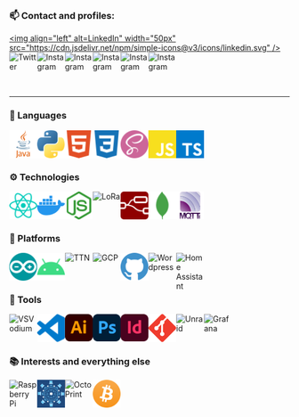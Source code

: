 <!--
Source:
https://raw.githubusercontent.com/codeSTACKr/codeSTACKr/master/README.md
https://www.youtube.com/watch?v=ECuqb5Tv9qI
https://www.youtube.com/watch?v=n6d4KHSKqGk
-->

<!--
Icons:
https://simpleicons.org/
-->

### 📫 Contact and profiles:

<!-- [<img align="left" alt="codeSTACKr.com" width="50px" src="https://raw.githubusercontent.com/iconic/open-iconic/master/svg/globe.svg" />][website] -->

[<img align="left" alt=LinkedIn" width="50px" src="https://cdn.jsdelivr.net/npm/simple-icons@v3/icons/linkedin.svg" />][linkedin]
[<img align="left" alt="Twitter" width="50px" src="https://cdn.jsdelivr.net/npm/simple-icons@v3/icons/twitter.svg" />][twitter]
[<img align="left" alt="Instagram" width="50px" src="https://cdn.jsdelivr.net/npm/simple-icons@v3/icons/instagram.svg" />][instagram]
[<img align="left" alt="Instagram" width="50px" src="https://cdn.jsdelivr.net/npm/simple-icons@v3/icons/messenger.svg" />][messenger]
[<img align="left" alt="Instagram" width="50px" src="https://cdn.jsdelivr.net/npm/simple-icons@v3/icons/googlescholar.svg" />][scholar]
[<img align="left" alt="Instagram" width="50px" src="https://cdn.jsdelivr.net/npm/simple-icons@v3/icons/academia.svg" />][academia]
[<img align="left" alt="Instagram" width="50px" src="https://cdn.jsdelivr.net/npm/simple-icons@v3/icons/researchgate.svg" />][researchgate]

<br/><br/><br/>

---

### 💬 Languages

<img align="left" alt="Java" width="50px" src="https://raw.githubusercontent.com/Mearman/Mearman/master/icons/java.svg" />
<img align="left" alt="Python" width="50px" src="https://raw.githubusercontent.com/Mearman/Mearman/master/icons/python.svg" />
<img align="left" alt="HTML5" width="50px" src="https://raw.githubusercontent.com/Mearman/Mearman/master/icons/html5.svg" />
<img align="left" alt="CSS3" width="50px" src="https://raw.githubusercontent.com/Mearman/Mearman/master/icons/css3.svg" />
<img align="left" alt="Sass" width="50px" src="https://raw.githubusercontent.com/Mearman/Mearman/master/icons/sass.svg" />
<img align="left" alt="JavaScript" width="50px" src="https://raw.githubusercontent.com/Mearman/Mearman/master/icons/javascript.svg" />
<img align="left" alt="TypeScript" width="50px" src="https://raw.githubusercontent.com/Mearman/Mearman/master/icons/typescript.svg" />

<br/><br/><br/>

### ⚙ Technologies

<img align="left" alt="React" width="50px" src="https://raw.githubusercontent.com/Mearman/Mearman/master/icons/react.svg" />
<img align="left" alt="Docker" width="50px" src="https://raw.githubusercontent.com/Mearman/Mearman/master/icons/docker.svg" />
<img align="left" alt="Node.js" width="50px" src="https://raw.githubusercontent.com/Mearman/Mearman/master/icons/node-dot-js.svg" />
<img align="left" alt="LoRa" width="50px" src="https://avatars0.githubusercontent.com/u/5756403?s=200&v=4" />
<img align="left" alt="Node-RED" width="50px" src="https://raw.githubusercontent.com/Mearman/Mearman/master/icons/node-red.svg" />
<img align="left" alt="MongoDB" width="50px" src="https://raw.githubusercontent.com/Mearman/Mearman/master/icons/mongodb.svg" />
<img align="left" alt="MQTT" width="50px" src="https://raw.githubusercontent.com/Mearman/Mearman/master/icons/mqtt.svg" />

<br/><br/><br/>

### 🧱 Platforms

<img align="left" alt="Arduino" width="50px" src="https://raw.githubusercontent.com/Mearman/Mearman/master/icons/arduino.svg" />
<img align="left" alt="Android" width="50px" src="https://raw.githubusercontent.com/Mearman/Mearman/master/icons/android.svg" />
<img align="left" alt="TTN" width="50px" src="https://avatars2.githubusercontent.com/u/13333576?s=200&v=4" />
<img align="left" alt="GCP" width="50px" src="https://avatars0.githubusercontent.com/u/2810941?s=200&v=4" />
<img align="left" alt="GitHub" width="50px" src="https://raw.githubusercontent.com/Mearman/Mearman/master/icons/github.svg" />
<img align="left" alt="Wordpress" width="50px" src="https://avatars2.githubusercontent.com/u/276006?s=200&v=4" />
<img align="left" alt="Home Assistant" width="50px" src="https://avatars3.githubusercontent.com/u/13844975?s=200&v=4" />

<br/><br/><br/>

### 🔧 Tools

<img align="left" alt="VSVodium" width="50px" src="https://avatars0.githubusercontent.com/u/40338071?s=200&v=4" />
<img align="left" alt="Visual Studio Code" width="50px" src="https://raw.githubusercontent.com/Mearman/Mearman/master/icons/visualstudiocode.svg" />
<img align="left" alt="Illustrator" width="50px" src="https://raw.githubusercontent.com/Mearman/Mearman/master/icons/adobeillustrator.svg" />
<img align="left" alt="Photoshop" width="50px" src="https://raw.githubusercontent.com/Mearman/Mearman/master/icons/adobephotoshop.svg" />
<img align="left" alt="InDesign" width="50px" src="https://raw.githubusercontent.com/Mearman/Mearman/master/icons/adobeindesign.svg" />
<img align="left" alt="Git" width="50px" src="https://raw.githubusercontent.com/Mearman/Mearman/master/icons/git.svg" />
<img align="left" alt="Unraid" width="50px" src="https://avatars1.githubusercontent.com/u/42099010?s=200&v=4" />
<img align="left" alt="Grafana" width="50px" src="https://avatars0.githubusercontent.com/u/7195757?s=200&v=4" />

<br/><br/><br/>

### 📚 Interests and everything else

<img align="left" alt="Raspberry Pi" width="50px" src="https://avatars2.githubusercontent.com/u/1294177?s=200&v=4" />
<img align="left" alt="Blockchain" width="50px" src="https://raw.githubusercontent.com/github/explore/66e4a32f59558ad7852fca3eee52b5838a5b3cc8/topics/blockchain/blockchain.png" />
<img align="left" alt="OctoPrint" width="50px" src="https://avatars3.githubusercontent.com/u/5982294?s=200&v=4" />
<img align="left" alt="Bitcoin" width="50px" src="https://raw.githubusercontent.com/github/explore/80688e429a7d4ef2fca1e82350fe8e3517d3494d/topics/bitcoin/bitcoin.png" />

<br/><br/><br/>

[website]: https://mearman.uk/
[twitter]: https://twitter.com/MearWolf
[instagram]: https://www.instagram.com/j_mearman
[linkedin]: https://www.linkedin.com/in/josephmearman/
[messenger]: https://www.messenger.com/t/joe.mearman
[scholar]: https://scholar.google.com/citations?user=gVj8N7MAAAAJ&hl=en
[academia]: https://bangor.academia.edu/JosephWMearman
[researchgate]: https://www.researchgate.net/profile/Joseph_Mearman

<!--
**Mearman/Mearman** is a ✨ _special_ ✨ repository because its `README.md` (this file) appears on your GitHub profile.

Here are some ideas to get you started:

- 🔭 I’m currently working on ...
- 🌱 I’m currently learning ...
- 👯 I’m looking to collaborate on ...
- 🤔 I’m looking for help with ...
- 💬 Ask me about ...
- 📫 How to reach me: ...
- 😄 Pronouns: ...
- ⚡ Fun fact: ...
-->
